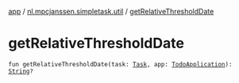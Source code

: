 [app](../index.md) / [nl.mpcjanssen.simpletask.util](index.md) / [getRelativeThresholdDate](.)

# getRelativeThresholdDate

`fun getRelativeThresholdDate(task: `[`Task`](../nl.mpcjanssen.simpletask.task/-task/index.md)`, app: `[`TodoApplication`](../nl.mpcjanssen.simpletask/-todo-application/index.md)`): `[`String`](https://kotlinlang.org/api/latest/jvm/stdlib/kotlin/-string/index.html)`?`